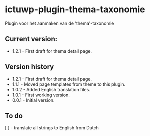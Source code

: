# ictuwp-plugin-thema-taxonomie
Plugin voor het aanmaken van de 'thema'-taxonomie


## Current version:
* 1.2.1 - First draft for thema detail page. 

## Version history
* 1.2.1 - First draft for thema detail page. 
* 1.1.1 - Moved page templates from theme to this plugin.
* 1.0.2 - Added English translation files.
* 1.0.1 - First working version.
* 0.0.1 - Initial version.

## To do
[ ] - translate all strings to English from Dutch
